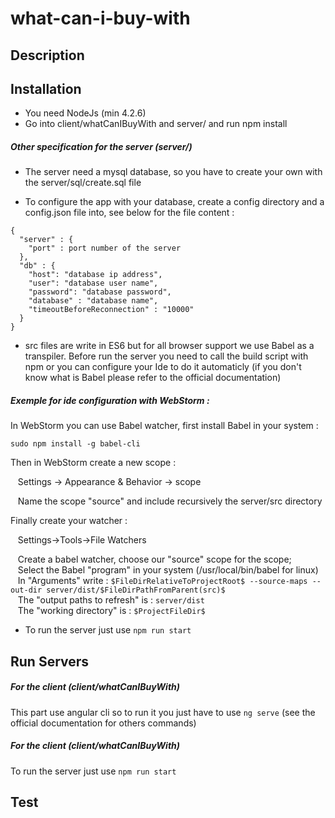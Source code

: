 # what-can-i-buy-with

## Description

## Installation

* You need NodeJs (min 4.2.6)
* Go into client/whatCanIBuyWith and server/ and run npm install

##### Other specification for the server (server/)

* The server need a mysql database, so you have to create your own with the server/sql/create.sql file

* To configure the app with your database, create a config directory and a config.json file into, see below for the file content :

```
{
  "server" : {
    "port" : port number of the server
  },
  "db" : {
    "host": "database ip address",
    "user": "database user name",
    "password": "database password",
    "database" : "database name",
    "timeoutBeforeReconnection" : "10000"
  }
}
```

* src files are write in ES6 but for all browser support we use Babel as a transpiler. Before run the server you need to call the build script with npm or you can configure your Ide to do it automaticly (if you don't know what is Babel please refer to the official documentation)

##### Exemple for ide configuration with WebStorm :

In WebStorm you can use Babel watcher, first install Babel in your system :

```
sudo npm install -g babel-cli
```

Then in WebStorm create a new scope :

&nbsp;&nbsp;&nbsp;Settings -> Appearance & Behavior -> scope

&nbsp;&nbsp;&nbsp;Name the scope "source" and include recursively the server/src directory

Finally create your watcher :

&nbsp;&nbsp;&nbsp;Settings->Tools->File Watchers

&nbsp;&nbsp;&nbsp;Create a babel watcher, choose our "source" scope for the scope;  
&nbsp;&nbsp;&nbsp;Select the Babel "program" in your system (/usr/local/bin/babel for linux)  
&nbsp;&nbsp;&nbsp;In "Arguments" write :  ```$FileDirRelativeToProjectRoot$ --source-maps --out-dir server/dist/$FileDirPathFromParent(src)$```  
&nbsp;&nbsp;&nbsp;The "output paths to refresh" is : ```server/dist```  
&nbsp;&nbsp;&nbsp;The "working directory" is : ```$ProjectFileDir$```

* To run the server just use ```npm run start```

## Run Servers

##### For the client (client/whatCanIBuyWith)

This part use angular cli so to run it you just have to use ```ng serve``` (see the official documentation for others commands)

##### For the client (client/whatCanIBuyWith)

To run the server just use ```npm run start```  

## Test
